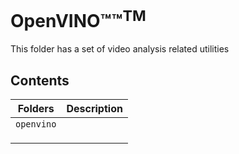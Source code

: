 # OpenVINO™™<sup>TM</sup>
This folder has a set of video analysis related utilities

## Contents

| Folders              		    | Description                                       |
|-------------------------------|---------------------------------------------------|
| `openvino`                  	|										            |
|                               | 											        |
|                           	| 									    	        |
|                           	| 											        |


